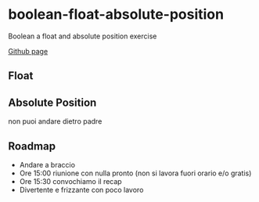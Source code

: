 # boolean-float-absolute-position
Boolean a float and absolute position exercise

[Github page](https://lichfolky.github.io/boolean-float-absolute-position/)

## Float

## Absolute Position

non puoi andare dietro padre

## Roadmap
- Andare a braccio
- Ore 15:00 riunione con nulla pronto (non si lavora fuori orario e/o gratis)
- Ore 15:30 convochiamo il recap
- Divertente e frizzante con poco lavoro

